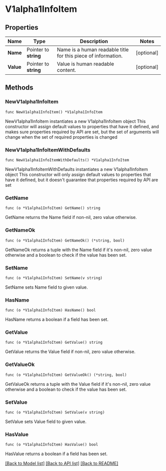 # V1alpha1InfoItem

## Properties

Name | Type | Description | Notes
------------ | ------------- | ------------- | -------------
**Name** | Pointer to **string** | Name is a human readable title for this piece of information. | [optional] 
**Value** | Pointer to **string** | Value is human readable content. | [optional] 

## Methods

### NewV1alpha1InfoItem

`func NewV1alpha1InfoItem() *V1alpha1InfoItem`

NewV1alpha1InfoItem instantiates a new V1alpha1InfoItem object
This constructor will assign default values to properties that have it defined,
and makes sure properties required by API are set, but the set of arguments
will change when the set of required properties is changed

### NewV1alpha1InfoItemWithDefaults

`func NewV1alpha1InfoItemWithDefaults() *V1alpha1InfoItem`

NewV1alpha1InfoItemWithDefaults instantiates a new V1alpha1InfoItem object
This constructor will only assign default values to properties that have it defined,
but it doesn't guarantee that properties required by API are set

### GetName

`func (o *V1alpha1InfoItem) GetName() string`

GetName returns the Name field if non-nil, zero value otherwise.

### GetNameOk

`func (o *V1alpha1InfoItem) GetNameOk() (*string, bool)`

GetNameOk returns a tuple with the Name field if it's non-nil, zero value otherwise
and a boolean to check if the value has been set.

### SetName

`func (o *V1alpha1InfoItem) SetName(v string)`

SetName sets Name field to given value.

### HasName

`func (o *V1alpha1InfoItem) HasName() bool`

HasName returns a boolean if a field has been set.

### GetValue

`func (o *V1alpha1InfoItem) GetValue() string`

GetValue returns the Value field if non-nil, zero value otherwise.

### GetValueOk

`func (o *V1alpha1InfoItem) GetValueOk() (*string, bool)`

GetValueOk returns a tuple with the Value field if it's non-nil, zero value otherwise
and a boolean to check if the value has been set.

### SetValue

`func (o *V1alpha1InfoItem) SetValue(v string)`

SetValue sets Value field to given value.

### HasValue

`func (o *V1alpha1InfoItem) HasValue() bool`

HasValue returns a boolean if a field has been set.


[[Back to Model list]](../README.md#documentation-for-models) [[Back to API list]](../README.md#documentation-for-api-endpoints) [[Back to README]](../README.md)



